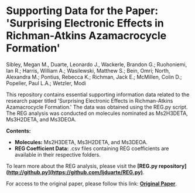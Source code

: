 # Supporting Data for the Paper: 'Surprising Electronic Effects in Richman-Atkins Azamacrocycle Formation'

Sibley, Megan M., Duarte, Leonardo J., Wackerle, Brandon G.; Ruohoniemi, Ian R.; Harris, William A.;
Wasilewski, Matthew S.; Bein, Omri; North, Alexandra M.; Pontius, Rebecca K.; Richman, Jack E.; McMillen, Colin D.; Popelier, Paul L.A.; Wetzler, Modi

This repository contains essential supporting information data related to the research paper titled 'Surprising Electronic Effects in Richman-Atkins Azamacrocycle Formation.' The data was obtained using the REG.py script. The REG analysis was conducted on molecules nominated as Ms2H3DETA, Ms3H2DETA, and Ms3DEOA.

**Contents:**

- **Molecules:** Ms2H3DETA, Ms3H2DETA, and Ms3DEOA.
- **REG Coefficient Data:** .csv files containing REG coefficients are available in their respective folders.

To learn more about the REG analysis, please visit the **[REG.py repository](http://github.py](https://github.com/ljduarte/REG.py)**.

For access to the original paper, please follow this link: **[Original Paper]()**.
